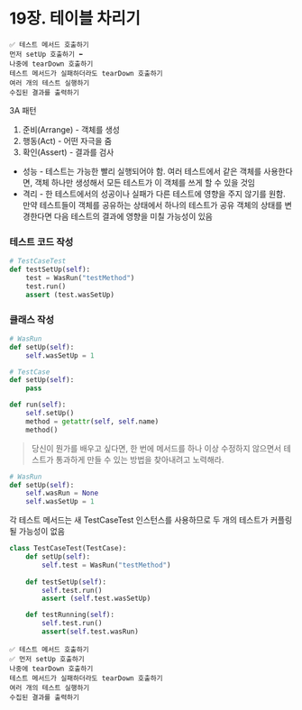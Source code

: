 # 19장. 테이블 차리기

```text
✅ 테스트 메서드 호출하기
먼저 setUp 호출하기 ⬅
나중에 tearDown 호출하기
테스트 메서드가 실패하더라도 tearDown 호출하기
여러 개의 테스트 실행하기
수집된 결과를 출력하기
```

3A 패턴
1. 준비(Arrange) - 객체를 생성
2. 행동(Act) - 어떤 자극을 줌
3. 확인(Assert) - 결과를 검사

- 성능 - 테스트는 가능한 빨리 실행되어야 함. 여러 테스트에서 같은 객체를 사용한다면, 객체 하나만 생성해서 모든 테스트가 이 객체를 쓰게 할 수 있을 것임
- 격리 - 한 테스트에서의 성공이나 실패가 다른 테스트에 영향을 주지 않기를 원함. 만약 테스트들이 객체를 공유하는 상태에서 하나의 테스트가 공유 객체의 상태를 변경한다면 다음 테스트의 결과에 영향을 미칠 가능성이 있음

### 테스트 코드 작성

```python
# TestCaseTest
def testSetUp(self):
    test = WasRun("testMethod")
    test.run()
    assert (test.wasSetUp)
```

### 클래스 작성

```python
# WasRun
def setUp(self):
    self.wasSetUp = 1
```

```python
# TestCase
def setUp(self):
    pass

def run(self):
    self.setUp()
    method = getattr(self, self.name)
    method()
```

> 당신이 뭔가를 배우고 싶다면, 한 번에 메서드를 하나 이상 수정하지 않으면서 테스트가 통과하게 만들 수 있는 방법을 찾아내려고 노력해라.

```python
# WasRun
def setUp(self):
    self.wasRun = None
    self.wasSetUp = 1
```

각 테스트 메서드는 새 TestCaseTest 인스턴스를 사용하므로 두 개의 테스트가 커플링될 가능성이 없음

```python
class TestCaseTest(TestCase):
    def setUp(self):
        self.test = WasRun("testMethod")
    
    def testSetUp(self):
        self.test.run()
        assert (self.test.wasSetUp)

    def testRunning(self):
        self.test.run()
        assert(self.test.wasRun)
```

```text
✅ 테스트 메서드 호출하기
✅ 먼저 setUp 호출하기
나중에 tearDown 호출하기
테스트 메서드가 실패하더라도 tearDown 호출하기
여러 개의 테스트 실행하기
수집된 결과를 출력하기
```